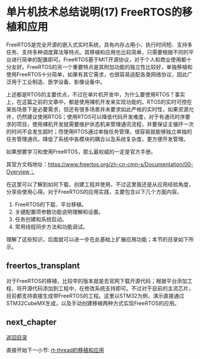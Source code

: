 # 单片机技术总结说明(17) FreeRTOS的移植和应用

FreeRTOS是完全开源的嵌入式实时系统，具有内存占用小、执行时间短、支持多任务、支持多种调度算法等特点。其移植和应用也比较简单，只需要根据不同的平台进行简单的配置即可。FreeRTOS基于MIT开源协议，对于个人和商业使用都十分友好。FreeRTOS的另一个重要特点是其附加功能的独立性比较好，单独移植和使用FreeRTOS十分简单，如果有其它需求，也很容易适配各类网络协议，因此广泛用于工业制造、医学设备、影像设备中。

上述都是RTOS的主要优点，不过在单片机开发中，为什么要使用RTOS？事实上，在这篇之前的文章中，都是使用裸机开发来实现功能的。RTOS的实时可控在某些场景下是必要需求，但还有很多场景并未要求如此严格的实时性，如果资源允许，仍然建议使用RTOS；使用RTOS可以降低代码开发难度，对于有通讯时序要求的项目，使用裸机开发就需要维护状态机来管理通讯流程，并要保证主循环一次的时间不会发生超时；而使用RTOS通过单独任务管理，很容易就能够独立单独的任务管理通讯，降低了系统中各模块的耦合以及系统复杂度，更方便开发管理。

如果想要学习和使用FreeRTOS，那么最权威的一定是官方手册。

其官方文档地址：https://www.freertos.org/zh-cn-cmn-s/Documentation/00-Overview；

在这里可以了解到如何下载，创建工程并使用，不过这里我还是从应用经验角度，分享些使用心得。对于FreeRTOS的应用实践，主要包含以下几个方面内容。

1. FreeRTOS的下载、平台移植。
2. 关键配置项参数功能说明理解和设置。
3. 任务创建和系统启动。
4. 常用线程同步方法和功能调试。

理解了这些知识，后面就可以进一步在此基础上扩展应用功能；本节的目录如下所示。

## freertos_transplant

对于FreeRTOS的移植，比较早的版本就是去官网下载开源代码；根据平台添加工程，将开源代码添加到工程中，在修改系统支持即可。不过对于目前的主流芯片，目前都支持直接生成带FreeRTOS的工程。这里以STM32为例，演示直接通过STM32CubeMX生成，以及手动创建移植两种方式实现FreeRTOS的应用。

## next_chapter

[返回目录](./../README.md)

直接开始下一小节: [rt-thread的移植和应用](./ch18.rtos_rtthread.md)
